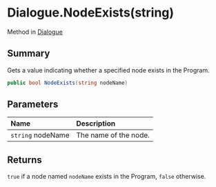 # Dialogue.NodeExists(string)

Method in [Dialogue](/api/csharp/yarn.dialogue.md)

## Summary


Gets a value indicating whether a specified node exists in the
Program.


```csharp
public bool NodeExists(string nodeName)
```

## Parameters

|Name|Description|
|:---|:---|
|`string` nodeName|The name of the node.|

## Returns

<code>true</code>  if a node named `nodeName`
exists in the Program,  <code>false</code> 
otherwise.

